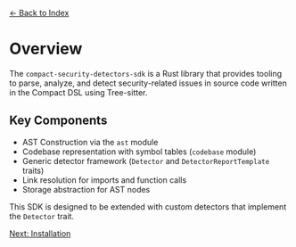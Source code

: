 <!-- docs/overview.md -->
[← Back to Index](index.md)

# Overview

The `compact-security-detectors-sdk` is a Rust library that provides tooling to parse, analyze, and detect security-related issues in source code written in the Compact DSL using Tree-sitter.

## Key Components

- AST Construction via the `ast` module
- Codebase representation with symbol tables (`codebase` module)
- Generic detector framework (`Detector` and `DetectorReportTemplate` traits)
- Link resolution for imports and function calls
- Storage abstraction for AST nodes

This SDK is designed to be extended with custom detectors that implement the `Detector` trait.

[Next: Installation](installation.md)